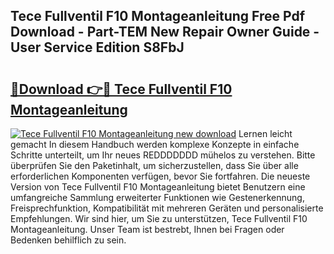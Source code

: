 ## Tece Fullventil F10 Montageanleitung Free Pdf Download - Part-TEM New Repair Owner Guide - User Service Edition S8FbJ

# <h2><a href="http://df6pc9.blite.top/?on=Tece+Fullventil+F10+Montageanleitung">🔗Download 👉🔴 Tece Fullventil F10 Montageanleitung</a></h2>

[![Tece Fullventil F10 Montageanleitung new download](https://i.imgur.com/lujVjoI.png)](http://df6pc9.blite.top/?on=Tece+Fullventil+F10+Montageanleitung)
Lernen leicht gemacht In diesem Handbuch werden komplexe Konzepte in einfache Schritte unterteilt, um Ihr neues REDDDDDDD mühelos zu verstehen. Bitte überprüfen Sie den Paketinhalt, um sicherzustellen, dass Sie über alle erforderlichen Komponenten verfügen, bevor Sie fortfahren. Die neueste Version von Tece Fullventil F10 Montageanleitung bietet Benutzern eine umfangreiche Sammlung erweiterter Funktionen wie Gestenerkennung, Freisprechfunktion, Kompatibilität mit mehreren Geräten und personalisierte Empfehlungen. Wir sind hier, um Sie zu unterstützen, Tece Fullventil F10 Montageanleitung. Unser Team ist bestrebt, Ihnen bei Fragen oder Bedenken behilflich zu sein.
